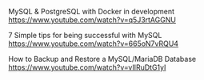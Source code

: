 

MySQL & PostgreSQL with Docker in development
https://www.youtube.com/watch?v=q5J3rtAGGNU


7 Simple tips for being successful with MySQL
https://www.youtube.com/watch?v=665oN7vRQU4

How to Backup and Restore a MySQL/MariaDB Database
https://www.youtube.com/watch?v=vIIRuDtG1yI